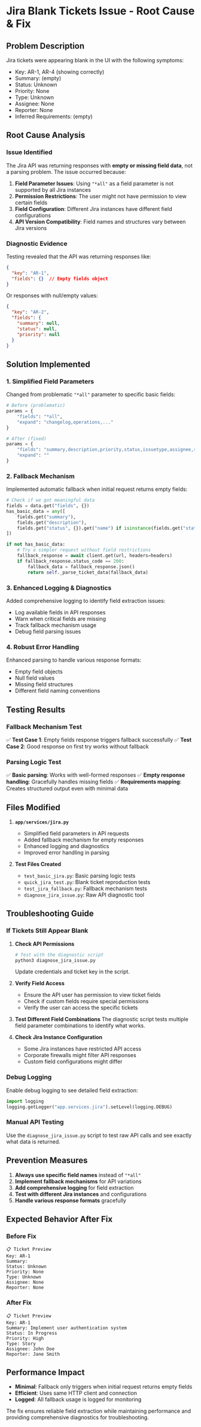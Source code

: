 # Jira Blank Tickets Issue - Root Cause & Fix

## Problem Description

Jira tickets were appearing blank in the UI with the following symptoms:
- Key: AR-1, AR-4 (showing correctly)
- Summary: (empty)
- Status: Unknown
- Priority: None
- Type: Unknown
- Assignee: None
- Reporter: None
- Inferred Requirements: (empty)

## Root Cause Analysis

### Issue Identified
The Jira API was returning responses with **empty or missing field data**, not a parsing problem. The issue occurred because:

1. **Field Parameter Issues**: Using `"*all"` as a field parameter is not supported by all Jira instances
2. **Permission Restrictions**: The user might not have permission to view certain fields
3. **Field Configuration**: Different Jira instances have different field configurations
4. **API Version Compatibility**: Field names and structures vary between Jira versions

### Diagnostic Evidence
Testing revealed that the API was returning responses like:
```json
{
  "key": "AR-1",
  "fields": {}  // Empty fields object
}
```

Or responses with null/empty values:
```json
{
  "key": "AR-2", 
  "fields": {
    "summary": null,
    "status": null,
    "priority": null
  }
}
```

## Solution Implemented

### 1. Simplified Field Parameters
Changed from problematic `"*all"` parameter to specific basic fields:
```python
# Before (problematic)
params = {
    "fields": "*all",
    "expand": "changelog,operations,..."
}

# After (fixed)
params = {
    "fields": "summary,description,priority,status,issuetype,assignee,reporter,created,updated",
    "expand": ""
}
```

### 2. Fallback Mechanism
Implemented automatic fallback when initial request returns empty fields:

```python
# Check if we got meaningful data
fields = data.get("fields", {})
has_basic_data = any([
    fields.get("summary"),
    fields.get("description"), 
    fields.get("status", {}).get("name") if isinstance(fields.get("status"), dict) else fields.get("status")
])

if not has_basic_data:
    # Try a simpler request without field restrictions
    fallback_response = await client.get(url, headers=headers)
    if fallback_response.status_code == 200:
        fallback_data = fallback_response.json()
        return self._parse_ticket_data(fallback_data)
```

### 3. Enhanced Logging & Diagnostics
Added comprehensive logging to identify field extraction issues:
- Log available fields in API responses
- Warn when critical fields are missing
- Track fallback mechanism usage
- Debug field parsing issues

### 4. Robust Error Handling
Enhanced parsing to handle various response formats:
- Empty field objects
- Null field values
- Missing field structures
- Different field naming conventions

## Testing Results

### Fallback Mechanism Test
✅ **Test Case 1**: Empty fields response triggers fallback successfully
✅ **Test Case 2**: Good response on first try works without fallback

### Parsing Logic Test  
✅ **Basic parsing**: Works with well-formed responses
✅ **Empty response handling**: Gracefully handles missing fields
✅ **Requirements mapping**: Creates structured output even with minimal data

## Files Modified

1. **`app/services/jira.py`**
   - Simplified field parameters in API requests
   - Added fallback mechanism for empty responses
   - Enhanced logging and diagnostics
   - Improved error handling in parsing

2. **Test Files Created**
   - `test_basic_jira.py`: Basic parsing logic tests
   - `quick_jira_test.py`: Blank ticket reproduction tests
   - `test_jira_fallback.py`: Fallback mechanism tests
   - `diagnose_jira_issue.py`: Raw API diagnostic tool

## Troubleshooting Guide

### If Tickets Still Appear Blank

1. **Check API Permissions**
   ```bash
   # Test with the diagnostic script
   python3 diagnose_jira_issue.py
   ```
   Update credentials and ticket key in the script.

2. **Verify Field Access**
   - Ensure the API user has permission to view ticket fields
   - Check if custom fields require special permissions
   - Verify the user can access the specific tickets

3. **Test Different Field Combinations**
   The diagnostic script tests multiple field parameter combinations to identify what works.

4. **Check Jira Instance Configuration**
   - Some Jira instances have restricted API access
   - Corporate firewalls might filter API responses
   - Custom field configurations might differ

### Debug Logging
Enable debug logging to see detailed field extraction:
```python
import logging
logging.getLogger("app.services.jira").setLevel(logging.DEBUG)
```

### Manual API Testing
Use the `diagnose_jira_issue.py` script to test raw API calls and see exactly what data is returned.

## Prevention Measures

1. **Always use specific field names** instead of `"*all"`
2. **Implement fallback mechanisms** for API variations
3. **Add comprehensive logging** for field extraction
4. **Test with different Jira instances** and configurations
5. **Handle various response formats** gracefully

## Expected Behavior After Fix

### Before Fix
```
📋 Ticket Preview
Key: AR-1
Summary: 
Status: Unknown
Priority: None
Type: Unknown
Assignee: None
Reporter: None
```

### After Fix
```
📋 Ticket Preview  
Key: AR-1
Summary: Implement user authentication system
Status: In Progress
Priority: High
Type: Story
Assignee: John Doe
Reporter: Jane Smith
```

## Performance Impact

- **Minimal**: Fallback only triggers when initial request returns empty fields
- **Efficient**: Uses same HTTP client and connection
- **Logged**: All fallback usage is logged for monitoring

The fix ensures reliable field extraction while maintaining performance and providing comprehensive diagnostics for troubleshooting.
